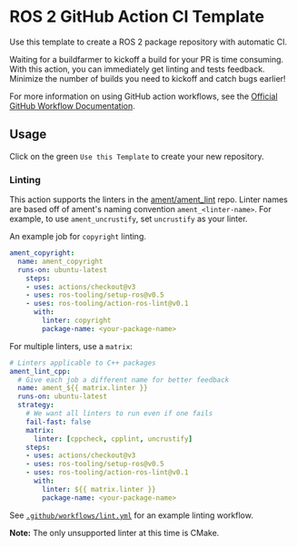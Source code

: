 # ROS 2 GitHub Action CI Template

Use this template to create a ROS 2 package repository with automatic CI.

Waiting for a buildfarmer to kickoff a build for your PR is time consuming.
With this action, you can immediately get linting and tests feedback.
Minimize the number of builds you need to kickoff and catch bugs earlier!

For more information on using GitHub action workflows, see the
[Official GitHub Workflow Documentation].

## Usage

Click on the green `Use this Template` to create your new repository.

### Linting

This action supports the linters in the [ament/ament_lint] repo.
Linter names are based off of ament's naming convention `ament_<linter-name>`.
For example, to use `ament_uncrustify`, set `uncrustify` as your linter.

An example job for `copyright` linting.

```yaml
ament_copyright:
  name: ament_copyright
  runs-on: ubuntu-latest
    steps:
    - uses: actions/checkout@v3
    - uses: ros-tooling/setup-ros@v0.5
    - uses: ros-tooling/action-ros-lint@v0.1
      with:
        linter: copyright
        package-name: <your-package-name>
```

For multiple linters, use a `matrix`:

```yaml
# Linters applicable to C++ packages
ament_lint_cpp:
  # Give each job a different name for better feedback
  name: ament_${{ matrix.linter }}
  runs-on: ubuntu-latest
  strategy:
    # We want all linters to run even if one fails
    fail-fast: false
    matrix:
      linter: [cppcheck, cpplint, uncrustify]
    steps:
    - uses: actions/checkout@v3
    - uses: ros-tooling/setup-ros@v0.5
    - uses: ros-tooling/action-ros-lint@v0.1
      with:
        linter: ${{ matrix.linter }}
        package-name: <your-package-name>
```

See [`.github/workflows/lint.yml`] for an example linting workflow.

**Note:** The only unsupported linter at this time is CMake.

[Official GitHub Workflow Documentation]: https://help.github.com/en/actions/automating-your-workflow-with-github-actions/workflow-syntax-for-github-actions
[ament/ament_lint]: https://github.com/ament/ament_lint/tree/eloquent
[`.github/workflows/lint.yml`]: .github/workflows/lint.yml
